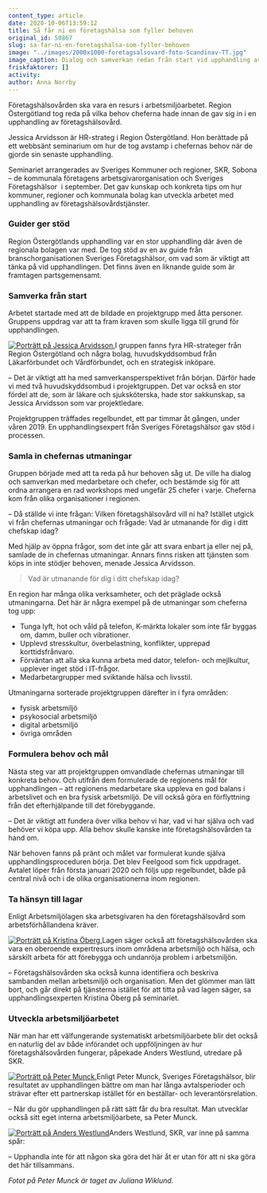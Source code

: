 ```yaml
---
content_type: article
date: 2020-10-06T13:59:12
title: Så får ni en företagshälsa som fyller behoven
original_id: 50867
slug: sa-far-ni-en-foretagshalsa-som-fyller-behoven
image: "../images/2000x1000-foretagsalsovard-foto-Scandinav-TT.jpg"
image_caption: Dialog och samverkan redan från start vid upphandling av företagshälsovård. Det är receptet för att få en företagshälsovård som fyller behoven, stöttar och arbetar förebyggande.        
friskfaktorer: []
activity:
author: Anna Norrby
---
```


Företagshälsovården ska vara en resurs i arbetsmiljöarbetet. Region Östergötland tog reda på vilka behov cheferna hade innan de gav sig in i en upphandling av företagshälsovård.

Jessica Arvidsson är HR-strateg i Region Östergötland. Hon berättade på ett webbsänt seminarium om hur de tog avstamp i chefernas behov när de gjorde sin senaste upphandling.

Seminariet arrangerades av Sveriges Kommuner och regioner, SKR, Sobona – de kommunala företagens arbetsgivarorganisation och Sveriges Företagshälsor  i september. Det gav kunskap och konkreta tips om hur kommuner, regioner och kommunala bolag kan utveckla arbetet med upphandling av företagshälsovårdstjänster.

### Guider ger stöd

Region Östergötlands upphandling var en stor upphandling där även de regionala bolagen var med. De tog stöd av en av guide från branschorganisationen Sveriges Företagshälsor, om vad som är viktigt att tänka på vid upphandlingen. Det finns även en liknande guide som är framtagen partsgemensamt.

### Samverka från start

Arbetet startade med att de bildade en projektgrupp med åtta personer. Gruppens uppdrag var att ta fram kraven som skulle ligga till grund för upphandlingen.

[![Porträtt på Jessica Arvidsson.](https://www.suntarbetsliv.se/wp-content/uploads/2020/10/200x220-jessica-arvidsson.jpg)](https://www.suntarbetsliv.se/wp-content/uploads/2020/10/200x220-jessica-arvidsson.jpg)I gruppen fanns fyra HR-strateger från Region Östergötland och några bolag, huvudskyddsombud från Läkarförbundet och Vårdförbundet, och en strategisk inköpare.

– Det är viktigt att ha med samverkansperspektivet från början. Därför hade vi med två huvudskyddsombud i projektgruppen. Det var också en stor fördel att de, som är läkare och sjuksköterska, hade stor sakkunskap, sa Jessica Arvidsson som var projektledare.

Projektgruppen träffades regelbundet, ett par timmar åt gången, under våren 2019. En upphandlingsexpert från Sveriges Företagshälsor gav stöd i processen.

### Samla in chefernas utmaningar

Gruppen började med att ta reda på hur behoven såg ut. De ville ha dialog och samverkan med medarbetare och chefer, och bestämde sig för att ordna arrangera en rad workshops med ungefär 25 chefer i varje. Cheferna kom från olika organisationer i regionen.

– Då ställde vi inte frågan: Vilken företagshälsovård vill ni ha? Istället utgick vi från chefernas utmaningar och frågade: Vad är utmanande för dig i ditt chefskap idag?

Med hjälp av öppna frågor, som det inte går att svara enbart ja eller nej på, samlade de in chefernas utmaningar. Annars finns risken att tjänsten som köps in inte stödjer behoven, menade Jessica Arvidsson.

> Vad är utmanande för dig i ditt chefskap idag?

En region har många olika verksamheter, och det präglade också utmaningarna. Det här är några exempel på de utmaningar som cheferna tog upp:

*   Tunga lyft, hot och våld på telefon, K-märkta lokaler som inte får byggas om, damm, buller och vibrationer.
*   Upplevd stresskultur, överbelastning, konflikter, upprepad korttidsfrånvaro.
*   Förväntan att alla ska kunna arbeta med dator, telefon- och mejlkultur, upplever inget stöd i IT-frågor.
*   Medarbetargrupper med sviktande hälsa och livsstil.

Utmaningarna sorterade projektgruppen därefter in i fyra områden:

*   fysisk arbetsmiljö
*   psykosocial arbetsmiljö
*   digital arbetsmiljö
*   övriga områden

### Formulera behov och mål

Nästa steg var att projektgruppen omvandlade chefernas utmaningar till konkreta behov. Och utifrån dem formulerade de regionens mål för upphandlingen – att regionens medarbetare ska uppleva en god balans i arbetslivet och en bra fysisk arbetsmiljö. De vill också göra en förflyttning från det efterhjälpande till det förebyggande.

– Det är viktigt att fundera över vilka behov vi har, vad vi har själva och vad behöver vi köpa upp. Alla behov skulle kanske inte företagshälsovården ta hand om.

När behoven fanns på pränt och målet var formulerat kunde själva upphandlingsproceduren börja. Det blev Feelgood som fick uppdraget. Avtalet löper från första januari 2020 och följs upp regelbundet, både på central nivå och i de olika organisationerna inom regionen.

### Ta hänsyn till lagar

Enligt Arbetsmiljölagen ska arbetsgivaren ha den företagshälsovård som arbetsförhållandena kräver.

[![Porträtt på Kristina Öberg.](https://www.suntarbetsliv.se/wp-content/uploads/2020/10/200x220-kristina-oberg.jpg)](https://www.suntarbetsliv.se/wp-content/uploads/2020/10/200x220-kristina-oberg.jpg)Lagen säger också att företagshälsovården ska vara en oberoende expertresurs inom områdena arbetsmiljö och hälsa, och särskilt arbeta för att förebygga och undanröja problem i arbetsmiljön.

– Företagshälsovården ska också kunna identifiera och beskriva sambanden mellan arbetsmiljö och organisation. Men det glömmer man lätt bort, och går direkt på tjänsterna istället för att titta på vad lagen säger, sa upphandlingsexperten Kristina Öberg på seminariet.

### Utveckla arbetsmiljöarbetet

När man har ett välfungerande systematiskt arbetsmiljöarbete blir det också en naturlig del av både införandet och uppföljningen av hur företagshälsovården fungerar, påpekade Anders Westlund, utredare på SKR.

[![Porträtt på Peter Munck.](https://www.suntarbetsliv.se/wp-content/uploads/2020/10/200x220-peter-munck-foto-juliana-wiklund.jpg)](https://www.suntarbetsliv.se/wp-content/uploads/2020/10/200x220-peter-munck-foto-juliana-wiklund.jpg)Enligt Peter Munck, Sveriges Företagshälsor, blir resultatet av upphandlingen bättre om man har långa avtalsperioder och strävar efter ett partnerskap istället för en beställar- och leverantörsrelation.

– När du gör upphandlingen på rätt sätt får du bra resultat. Man utvecklar också sitt eget interna arbetsmiljöarbete, sa Peter Munck.

[![Porträtt på Anders Westlund](https://www.suntarbetsliv.se/wp-content/uploads/2019/08/200x220-anders-westlund-foto-skl.jpg)](https://www.suntarbetsliv.se/wp-content/uploads/2019/08/200x220-anders-westlund-foto-skl.jpg)Anders Westlund, SKR, var inne på samma spår:

– Upphandla inte för att någon ska göra det här åt er utan för att ni ska göra det här tillsammans.

_Fotot på Peter Munck är taget av Juliana Wiklund._

